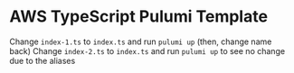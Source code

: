 # AWS TypeScript Pulumi Template

Change `index-1.ts` to `index.ts` and run `pulumi up` (then, change name back)
Change `index-2.ts` to `index.ts` and run `pulumi up` to see no change due to the aliases
